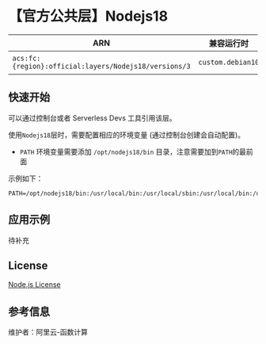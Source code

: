 
# 【官方公共层】Nodejs18

| ARN  |  兼容运行时  | 版本 |
|------|------|--------|
| `acs:fc:{region}:official:layers/Nodejs18/versions/3` | `custom.debian10`   | Node.js 18.19.0  |

## 快速开始

可以通过控制台或者 Serverless Devs 工具引用该层。

使用`Nodejs18`层时，需要配置相应的环境变量 (通过控制台创建会自动配置)。

- `PATH` 环境变量需要添加 `/opt/nodejs18/bin` 目录，注意需要加到`PATH`的最前面

示例如下：

```shell
PATH=/opt/nodejs18/bin:/usr/local/bin:/usr/local/sbin:/usr/local/bin:/usr/sbin:/usr/bin:/sbin:/bin:/opt/bin
```

## 应用示例

待补充

## License

[Node.js License](https://github.com/nodejs/node/blob/main/LICENSE)

## 参考信息

维护者：阿里云-函数计算
